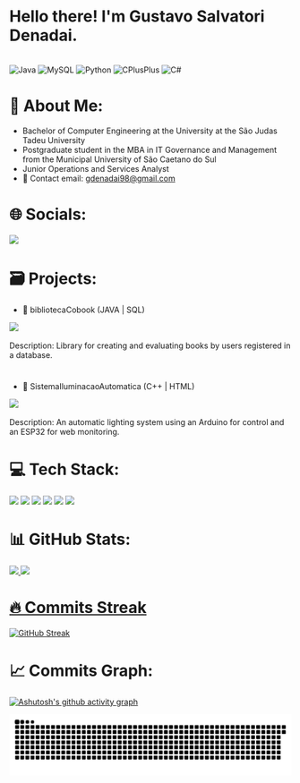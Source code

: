 # Hello there! I'm Gustavo Salvatori Denadai.
<div>

<div style="display: inline_block"><br>
<img src="https://cdn.jsdelivr.net/gh/devicons/devicon@latest/icons/java/java-original-wordmark.svg" height="60" alt="Java">
<img src="https://cdn.jsdelivr.net/gh/devicons/devicon@latest/icons/mysql/mysql-original-wordmark.svg" height="60" alt="MySQL">
<img src="https://cdn.jsdelivr.net/gh/devicons/devicon@latest/icons/python/python-original-wordmark.svg" height="60" alt="Python">
<img src="https://cdn.jsdelivr.net/gh/devicons/devicon@latest/icons/cplusplus/cplusplus-original.svg" height="60" alt="CPlusPlus">
<img src="https://cdn.jsdelivr.net/gh/devicons/devicon@latest/icons/csharp/csharp-original.svg" height="60" alt="C#">
      
</div>

# 💫 About Me:
- Bachelor of Computer Engineering at the University at the São Judas Tadeu University
- Postgraduate student in the MBA in IT Governance and Management from the Municipal University of São Caetano do Sul
- Junior Operations and Services Analyst
- 📧 Contact email: gdenadai98@gmail.com

# 🌐 Socials:
<div>
<a href="https://www.linkedin.com/in/gustavo-denadai/" target="_blank"><img src="https://img.shields.io/badge/LinkedIn-0A66C2?style=for-the-badge&logo=linkedin&logoColor=white"></a>

</div>

# 🗃️ Projects:
- 📂 bibliotecaCobook (JAVA | SQL)

<a href="https://github.com/Salva2022/bibliotecaCobook" target="_blank">
  <img src="https://img.shields.io/badge/GitHub-000?style=for-the-badge&logo=github&logoColor=000&labelColor=fff">
</a> 

 Description: Library for creating and evaluating books by users registered in a database.
#
- 📂 SistemaIluminacaoAutomatica (C++ | HTML)

<a href="https://github.com/Salva2022/SistemaIluminacaoAutomatica" target="_blank">
  <img src="https://img.shields.io/badge/GitHub-000?style=for-the-badge&logo=github&logoColor=000&labelColor=fff">
</a> 

 Description: An automatic lighting system using an Arduino for control and an ESP32 for web monitoring.


# 💻 Tech Stack:
<div>
  
<img src="https://img.shields.io/badge/Python-3776AB?style=for-the-badge&logo=python&logoColor=white" >
<img src="https://img.shields.io/badge/Java-007396?style=for-the-badge&logo=java&logoColor=white" >
<img src="https://img.shields.io/badge/MySQL-4479A1?style=for-the-badge&logo=mysql&logoColor=white" >
<img src="https://img.shields.io/badge/C%2B%2B-00599C?style=for-the-badge&logo=cplusplus&logoColor=white" >
<img src="https://img.shields.io/badge/C%23-239120?style=for-the-badge&logo=csharp&logoColor=white" >
<img src="https://img.shields.io/badge/HTML-E34F26?style=for-the-badge&logo=html&logoColor=white" >  
 
</div>

# 📊 GitHub Stats:
<div>
  
<a href="https://github.com/Salva2022">
<img height="180em" src="https://github-readme-stats.vercel.app/api?username=Salva2022&show_icons=true&theme=slateorange&include_all_commits=true&count_private=true"/>
<img height="180em" src="https://github-readme-stats.vercel.app/api/top-langs/?username=Salva2022&layout=donut&langs_count=10&theme=slateorange"/>

</div>

# 🔥 Commits Streak
<div>

[![GitHub Streak](https://github-readme-streak-stats.herokuapp.com/?user=Salva2022&theme=slateorange)](https://git.io/streak-stats)

</div>

# 📈 Commits Graph:

[![Ashutosh's github activity graph](https://github-readme-activity-graph.vercel.app/graph?username=Salva2022&bg_color=322f31&color=f0ac19&line=df9d2a&point=e89b17&area=true&hide_border=true)](https://github.com/ashutosh00710/github-readme-activity-graph)


<picture align="center">
  <source media="(prefers-color-scheme: dark)" srcset="https://raw.githubusercontent.com/Salva2022/Salva2022/output/github-contribution-grid-snake-dark.svg">
  <source media="(prefers-color-scheme: light)" srcset="https://raw.githubusercontent.com/Salva2022/Salva2022/output/github-contribution-grid-snake-dark.svg">
  <img align="center" alt="github contribution grid snake animation" src="https://raw.githubusercontent.com/Salva2022/Salva2022/output/github-contribution-grid-snake.svg">
</picture>
